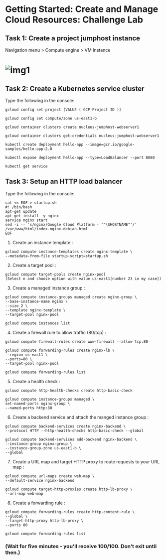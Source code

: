 # Getting Started: Create and Manage Cloud Resources: Challenge Lab

## Task 1: Create a project jumphost instance

Navigation menu > Compute engine > VM Instance

# ![img1](https://raw.githubusercontent.com/sachin235/30Days-of-GCP/main/Cloud%20Engineering%20Track/Assets/img1.png)

## Task 2: Create a Kubernetes service cluster

Type the following in the console:

```
gcloud config set project [VALUE ( GCP Project ID )]

gcloud config set compute/zone us-east1-b

gcloud container clusters create nucleus-jumphost-webserver1

gcloud container clusters get-credentials nucleus-jumphost-webserver1

kubectl create deployment hello-app --image=gcr.io/google-samples/hello-app:2.0

kubectl expose deployment hello-app --type=LoadBalancer --port 8080

kubectl get service
```

## Task 3: Setup an HTTP load balancer

Type the following in the console:

```
cat << EOF > startup.sh
#! /bin/bash
apt-get update
apt-get install -y nginx
service nginx start
sed -i -- 's/nginx/Google Cloud Platform - '"\$HOSTNAME"'/' /var/www/html/index.nginx-debian.html
EOF
```

1. Create an instance template :

```
gcloud compute instance-templates create nginx-template \
--metadata-from-file startup-script=startup.sh
```

2. Create a target pool :

```
gcloud compute target-pools create nginx-pool
(Select n and choose option with value us-east1[number 23 in my case])
```

3. Create a managed instance group :

```
gcloud compute instance-groups managed create nginx-group \
--base-instance-name nginx \
--size 2 \
--template nginx-template \
--target-pool nginx-pool

gcloud compute instances list
```

4. Create a firewall rule to allow traffic (80/tcp) :

```
gcloud compute firewall-rules create www-firewall --allow tcp:80

gcloud compute forwarding-rules create nginx-lb \
--region us-east1 \
--ports=80 \
--target-pool nginx-pool

gcloud compute forwarding-rules list
```

5. Create a health check :

```
gcloud compute http-health-checks create http-basic-check

gcloud compute instance-groups managed \
set-named-ports nginx-group \
--named-ports http:80
```

6. Create a backend service and attach the manged instance group :

```
gcloud compute backend-services create nginx-backend \
--protocol HTTP --http-health-checks http-basic-check --global

gcloud compute backend-services add-backend nginx-backend \
--instance-group nginx-group \
--instance-group-zone us-east1-b \
--global
```

7. Create a URL map and target HTTP proxy to route requests to your URL map :

```
gcloud compute url-maps create web-map \
--default-service nginx-backend

gcloud compute target-http-proxies create http-lb-proxy \
--url-map web-map
```

8. Create a forwarding rule :

```
gcloud compute forwarding-rules create http-content-rule \
--global \
--target-http-proxy http-lb-proxy \
--ports 80

gcloud compute forwarding-rules list
```

### (Wait for five minutes - you’ll receive 100/100. Don’t exit until then.)
